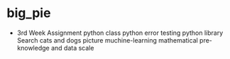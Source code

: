 # big_pie

- 3rd Week Assignment
python class
python error testing
python library
Search cats and dogs picture muchine-learning mathematical pre-knowledge and data scale
